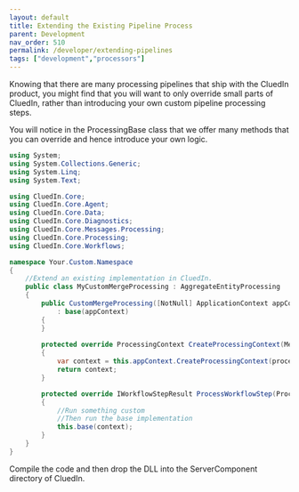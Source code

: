 ```yaml
---
layout: default
title: Extending the Existing Pipeline Process
parent: Development
nav_order: 510
permalink: /developer/extending-pipelines
tags: ["development","processors"]
---
```


Knowing that there are many processing pipelines that ship with the CluedIn product, you might find that you will want to only override small parts of CluedIn, rather than introducing your own custom pipeline processing steps. 

You will notice in the ProcessingBase class that we offer many methods that you can override and hence introduce your own logic. 

```csharp
using System;
using System.Collections.Generic;
using System.Linq;
using System.Text;

using CluedIn.Core;
using CluedIn.Core.Agent;
using CluedIn.Core.Data;
using CluedIn.Core.Diagnostics;
using CluedIn.Core.Messages.Processing;
using CluedIn.Core.Processing;
using CluedIn.Core.Workflows;

namespace Your.Custom.Namespace
{
	//Extend an existing implementation in CluedIn.
    public class MyCustomMergeProcessing : AggregateEntityProcessing
    {      
        public CustomMergeProcessing([NotNull] ApplicationContext appContext)
            : base(appContext)
        {
        }
       
        protected override ProcessingContext CreateProcessingContext(MergeEntityCommand processCommand)
        {
            var context = this.appContext.CreateProcessingContext(processCommand).WithExecutionOption(ExecutionOptions.PreferMasterDataStore).WithExecutionOption(ExecutionOptions.Overwrite).WithExecutionOption(ExecutionOptions.Force);
            return context;
        }

        protected override IWorkflowStepResult ProcessWorkflowStep(ProcessingContext context, MergeEntityCommand processCommand)
        {
        	//Run something custom
        	//Then run the base implementation
        	this.base(context);
        }                    
    }
}
```

Compile the code and then drop the DLL into the ServerComponent directory of CluedIn. 